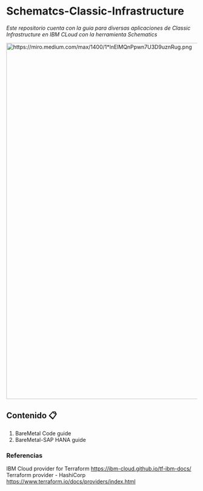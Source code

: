 # Schematcs-Classic-Infrastructure

_Este repositorio cuenta con la guia para diversas aplicaciones de Classic Infrastructure en  IBM CLoud con la herramienta Schematics_

<img width="940" alt="https://miro.medium.com/max/1400/1*lnElMQnPpwn7U3D9uznRug.png">

## Contenido 📋

1. BareMetal Code guide
2. BareMetal-SAP HANA guide


### Referencias

IBM Cloud provider for Terraform 
https://ibm-cloud.github.io/tf-ibm-docs/
Terraform provider - HashiCorp
https://www.terraform.io/docs/providers/index.html
